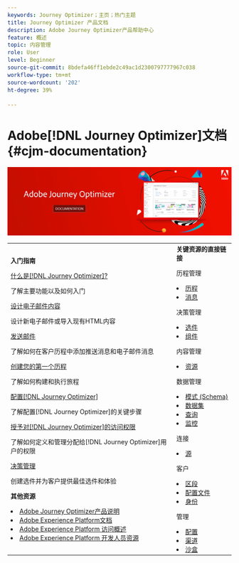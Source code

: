```yaml
---
keywords: Journey Optimizer；主页；热门主题
title: Journey Optimizer 产品文档
description: Adobe Journey Optimizer产品帮助中心
feature: 概述
topic: 内容管理
role: User
level: Beginner
source-git-commit: 8bdefa46ff1ebde2c49ac1d2300797777967c038
workflow-type: tm+mt
source-wordcount: '202'
ht-degree: 39%

---
```


# Adobe[!DNL Journey Optimizer]文档 {#cjm-documentation}

![](using/assets/do-not-localize/banner-cjm.png)


<table style="table-layout:fixed">
<tr>
  <td>
    <div><strong>入门指南</strong>
    </div>
    <p>
    <em></em>
    <p>
    <div>
      <a href="using/get-started.md">什么是[!DNL Journey Optimizer]?</a>
    </div>
    <p>了解主要功能以及如何入门
    <p>
    <div>
      <a href="using/design-emails.md">设计电子邮件内容</a>
    </div>
    <p>
    设计新电子邮件或导入现有HTML内容
    <p>
    <div>
      <a href="using/building-journeys/journeys-message.md">发送邮件</a>
    </div>
    <p>了解如何在客户历程中添加推送消息和电子邮件消息
    <p>
    <div>
    <a href="using/building-journeys/journeys-uc.md">创建您的第一个历程</a>
    </div>
    <p>了解如何构建和执行旅程
    <p>
    <div>
    <a href="using/configuration/get-started-configuration.md">配置[!DNL Journey Optimizer]</a>
    </div>
    <p>了解配置[!DNL Journey Optimizer]的关键步骤
    <p>
    <div>
    <a href="using/administration/permissions-overview.md">授予对[!DNL Journey Optimizer]的访问权限</a>
    </div>
    <p>了解如何定义和管理分配给[!DNL Journey Optimizer]用户的权限
    <p>
    <div>
    <a href="using/offers/get-started/starting-offer-decisioning.md">决策管理</a>
    </div>
    <p>创建选件并为客户提供最佳选件和体验
    <p>
    <p>
    <div><strong>其他资源</strong>
    </div>
    <p>
    <p>
    <div>
    <li>
      <a href="https://helpx.adobe.com/legal/product-descriptions/adobe-journey-optimizer.html" target="_blank">Adobe Journey Optimizer产品说明</a>
    </li>
    </div>
    <div>
    <li>
      <a href="https://experienceleague.adobe.com/docs/experience-platform/landing/home.html?lang=zh-Hans" target="_blank">Adobe Experience Platform文档</a>
    </li>
    </div>
      <div>
      <li>
      <a href="https://experienceleague.adobe.com/docs/experience-platform/access-control/home.html?lang=zh-Hans" target="_blank">Adobe Experience Platform 访问概述</a>
    </li>
    </div>
      <div>
      <li>
      <a href="https://www.adobe.com/cn/experience-platform/documentation-and-developer-resources.html" target="_blank">Adobe Experience Platform 开发人员资源</a>
    </li>
    </div>
  </td>
   <td>
   <div><strong>关键资源的直接链接</strong>
    </div>
    <p>
    <em></em>
    <p>
    <p>历程管理</p>
    <li>
      <a href="using/building-journeys/journey-gs.md">历程</a>
    </li>
    <li>
      <a href="using/create-message.md">消息</a>
    </li>
    <p>
    <p>决策管理</p>
    <li>
      <a href="using/offers/get-started/starting-offer-decisioning.md">选件</a>
    </li>
     <li>
      <a href="using/offers/offer-library/key-steps.md">组件</a>
    </li>
    <p>
    <p>内容管理</p>
    <li>
      <a href="using/assets-essentials.md">资源</a>
    </li>
    <p>
    <p>数据管理</p>
    <li>
      <a href="using/get-started-schemas.md">模式 (Schema)</a>
    </li>
     <li>
      <a href="using/get-started-datasets.md">数据集</a>
    </li>
        <li>
      <a href="using/get-started-queries.md">查询</a>
    </li>
     <li>
      <a href="https://experienceleague.adobe.com/docs/experience-platform/ingestion/quality/monitor-data-ingestion.html?lang=zh-Hans" target="_blank">监控</a>
    </li>
    <p>
    <p>连接</p>
    <li>
      <a href="using/get-started-sources.md">源</a>
    </li>
    <p>
    <p>客户</p>
    <li>
      <a href="using/segment/about-segments.md">区段</a>
    </li>
     <li>
      <a href="using/get-started-profiles.md">配置文件</a>
    </li>
    <li>
      <a href="using/get-started-identity.md">身份</a>
    </li>
    <p>
    <p>管理</p>
    <li>
      <a href="using/configuration/about-data-sources-events-actions.md">配置</a>
    </li>
    <li>
      <a href="using/configuration/get-started-configuration.md">渠道</a>
    </li>
     <li>
      <a href="using/administration/sandboxes.md">沙盒</a>
    </li>
  </td>
</tr>
</table>
